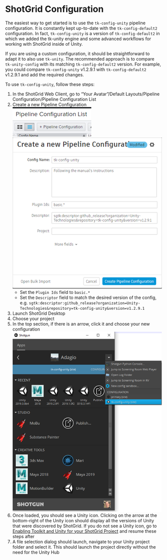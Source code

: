 # ShotGrid Configuration
The easiest way to get started is to use the `tk-config-unity` pipeline 
configuration. It is constantly kept up-to-date with the `tk-config-default2` 
configuration. In fact, `tk-config-unity` is a version of `tk-config-default2` 
in which we added the tk-unity engine and some advanced workflows for working 
with ShotGrid inside of Unity.

If you are using a custom configuration, it should be straightforward to adapt
it to also use `tk-unity`. The recommended approach is to compare 
`tk-unity-config` with its matching `tk-config-default2` version. For example, 
you could compare `tk-config-unity` v1.2.9.1 with `tk-config-default2` 
v1.2.9.1 and add the required changes.

To use `tk-config-unity`, follow these steps: 

1. In the ShotGrid Web Client, go to “Your Avatar”/Default Layouts/Pipeline Configuration/Pipeline Configuration List
2. Create a new Pipeline Configuration 
    ![Add Pipeline Configuration](images/add_pipeline_config.png) 
    ![Create Pipeline Configuration](images/create_pipeline_config.png) 
    * Set the `Plugin Ids` field to `basic.*`
    * Set the `Descriptor` field to match the desired version of the config, 
    e.g. `sgtk:descriptor:github_release?organization=Unity-Technologies&repository=tk-config-unity&version=v1.2.9.1`
3. Launch ShotGrid Desktop 
4. Choose your project 
5. In the top section, if there is an arrow, click it and choose your new configuration 
    ![Select Configuration](images/select_config.png) 
6. Once loaded, you should see a Unity icon. Clicking on the arrow at the 
bottom-right of the Unity icon should display all the versions of Unity that 
were discovered by ShotGrid. If you do not see a Unity icon, go to 
[Enabling Toolkit and Unity for your ShotGrid Project](enablingToolkit.md) and 
resume these steps after
7. A file selection dialog should launch, navigate to your Unity project folder 
  and select it. This should launch the project directly without the need for the Unity Hub
